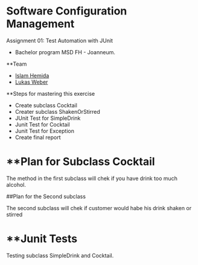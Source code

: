 # Software Configuration Management #

Assignment 01: Test Automation with JUnit

- Bachelor program MSD FH - Joanneum.


**Team
- [Islam Hemida][islam1992]
- [Lukas Weber][iamLukWeb]


**Steps for mastering this exercise 

- Create subclass Cocktail
- Creater subclass ShakenOrStirred
- JUnit Test for SimpleDrink
- Junit Test for Cocktail
- Junit Test for Exception
- Create final report

**Plan for Subclass Cocktail
=====

The method in the first subclass will chek if you have drink too much alcohol. 

##Plan for the Second subclass 

The second subclass will chek if customer would habe his drink shaken or stirred

**Junit Tests
=====

Testing subclass SimpleDrink and Cocktail. 



[islam1992]: https://github.com/Islam1992
[iamLukWeb]: https://github.com/iamWebLuk
